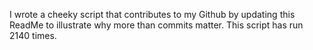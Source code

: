I wrote a cheeky script that contributes to my Github by updating this ReadMe to illustrate why more than commits matter. This script has run 2140 times.
